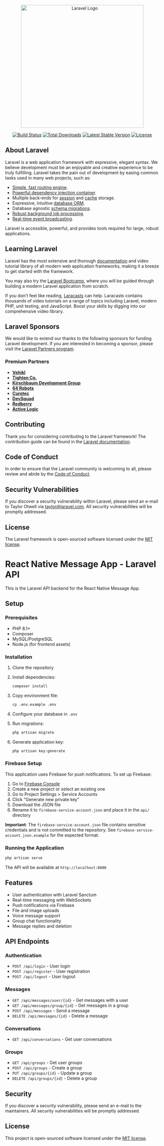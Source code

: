 <p align="center"><a href="https://laravel.com" target="_blank"><img src="https://raw.githubusercontent.com/laravel/art/master/logo-lockup/5%20SVG/2%20CMYK/1%20Full%20Color/laravel-logolockup-cmyk-red.svg" width="400" alt="Laravel Logo"></a></p>

<p align="center">
<a href="https://github.com/laravel/framework/actions"><img src="https://github.com/laravel/framework/workflows/tests/badge.svg" alt="Build Status"></a>
<a href="https://packagist.org/packages/laravel/framework"><img src="https://img.shields.io/packagist/dt/laravel/framework" alt="Total Downloads"></a>
<a href="https://packagist.org/packages/laravel/framework"><img src="https://img.shields.io/packagist/v/laravel/framework" alt="Latest Stable Version"></a>
<a href="https://packagist.org/packages/laravel/framework"><img src="https://img.shields.io/packagist/l/laravel/framework" alt="License"></a>
</p>

## About Laravel

Laravel is a web application framework with expressive, elegant syntax. We believe development must be an enjoyable and creative experience to be truly fulfilling. Laravel takes the pain out of development by easing common tasks used in many web projects, such as:

- [Simple, fast routing engine](https://laravel.com/docs/routing).
- [Powerful dependency injection container](https://laravel.com/docs/container).
- Multiple back-ends for [session](https://laravel.com/docs/session) and [cache](https://laravel.com/docs/cache) storage.
- Expressive, intuitive [database ORM](https://laravel.com/docs/eloquent).
- Database agnostic [schema migrations](https://laravel.com/docs/migrations).
- [Robust background job processing](https://laravel.com/docs/queues).
- [Real-time event broadcasting](https://laravel.com/docs/broadcasting).

Laravel is accessible, powerful, and provides tools required for large, robust applications.

## Learning Laravel

Laravel has the most extensive and thorough [documentation](https://laravel.com/docs) and video tutorial library of all modern web application frameworks, making it a breeze to get started with the framework.

You may also try the [Laravel Bootcamp](https://bootcamp.laravel.com), where you will be guided through building a modern Laravel application from scratch.

If you don't feel like reading, [Laracasts](https://laracasts.com) can help. Laracasts contains thousands of video tutorials on a range of topics including Laravel, modern PHP, unit testing, and JavaScript. Boost your skills by digging into our comprehensive video library.

## Laravel Sponsors

We would like to extend our thanks to the following sponsors for funding Laravel development. If you are interested in becoming a sponsor, please visit the [Laravel Partners program](https://partners.laravel.com).

### Premium Partners

- **[Vehikl](https://vehikl.com)**
- **[Tighten Co.](https://tighten.co)**
- **[Kirschbaum Development Group](https://kirschbaumdevelopment.com)**
- **[64 Robots](https://64robots.com)**
- **[Curotec](https://www.curotec.com/services/technologies/laravel)**
- **[DevSquad](https://devsquad.com/hire-laravel-developers)**
- **[Redberry](https://redberry.international/laravel-development)**
- **[Active Logic](https://activelogic.com)**

## Contributing

Thank you for considering contributing to the Laravel framework! The contribution guide can be found in the [Laravel documentation](https://laravel.com/docs/contributions).

## Code of Conduct

In order to ensure that the Laravel community is welcoming to all, please review and abide by the [Code of Conduct](https://laravel.com/docs/contributions#code-of-conduct).

## Security Vulnerabilities

If you discover a security vulnerability within Laravel, please send an e-mail to Taylor Otwell via [taylor@laravel.com](mailto:taylor@laravel.com). All security vulnerabilities will be promptly addressed.

## License

The Laravel framework is open-sourced software licensed under the [MIT license](https://opensource.org/licenses/MIT).

# React Native Message App - Laravel API

This is the Laravel API backend for the React Native Message App.

## Setup

### Prerequisites
- PHP 8.1+
- Composer
- MySQL/PostgreSQL
- Node.js (for frontend assets)

### Installation

1. Clone the repository
2. Install dependencies:
   ```bash
   composer install
   ```

3. Copy environment file:
   ```bash
   cp .env.example .env
   ```

4. Configure your database in `.env`

5. Run migrations:
   ```bash
   php artisan migrate
   ```

6. Generate application key:
   ```bash
   php artisan key:generate
   ```

### Firebase Setup

This application uses Firebase for push notifications. To set up Firebase:

1. Go to [Firebase Console](https://console.firebase.google.com/)
2. Create a new project or select an existing one
3. Go to Project Settings > Service Accounts
4. Click "Generate new private key"
5. Download the JSON file
6. Rename it to `firebase-service-account.json` and place it in the `api/` directory

**Important**: The `firebase-service-account.json` file contains sensitive credentials and is not committed to the repository. See `firebase-service-account.json.example` for the expected format.

### Running the Application

```bash
php artisan serve
```

The API will be available at `http://localhost:8000`

## Features

- User authentication with Laravel Sanctum
- Real-time messaging with WebSockets
- Push notifications via Firebase
- File and image uploads
- Voice message support
- Group chat functionality
- Message replies and deletion

## API Endpoints

### Authentication
- `POST /api/login` - User login
- `POST /api/register` - User registration
- `POST /api/logout` - User logout

### Messages
- `GET /api/messages/user/{id}` - Get messages with a user
- `GET /api/messages/group/{id}` - Get messages in a group
- `POST /api/messages` - Send a message
- `DELETE /api/messages/{id}` - Delete a message

### Conversations
- `GET /api/conversations` - Get user conversations

### Groups
- `GET /api/groups` - Get user groups
- `POST /api/groups` - Create a group
- `PUT /api/groups/{id}` - Update a group
- `DELETE /api/groups/{id}` - Delete a group

## Security

If you discover a security vulnerability, please send an e-mail to the maintainers. All security vulnerabilities will be promptly addressed.

## License

This project is open-sourced software licensed under the [MIT license](https://opensource.org/licenses/MIT).
